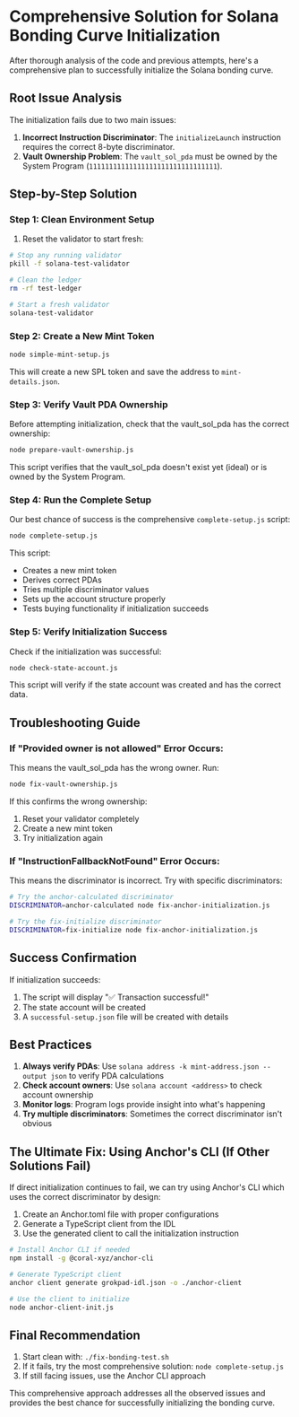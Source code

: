 # Comprehensive Solution for Solana Bonding Curve Initialization

After thorough analysis of the code and previous attempts, here's a comprehensive plan to successfully initialize the Solana bonding curve.

## Root Issue Analysis

The initialization fails due to two main issues:

1. **Incorrect Instruction Discriminator**: The `initializeLaunch` instruction requires the correct 8-byte discriminator.
2. **Vault Ownership Problem**: The `vault_sol_pda` must be owned by the System Program (`11111111111111111111111111111111`).

## Step-by-Step Solution

### Step 1: Clean Environment Setup

1. Reset the validator to start fresh:

```bash
# Stop any running validator
pkill -f solana-test-validator

# Clean the ledger
rm -rf test-ledger

# Start a fresh validator
solana-test-validator
```

### Step 2: Create a New Mint Token

```bash
node simple-mint-setup.js
```

This will create a new SPL token and save the address to `mint-details.json`.

### Step 3: Verify Vault PDA Ownership

Before attempting initialization, check that the vault_sol_pda has the correct ownership:

```bash
node prepare-vault-ownership.js
```

This script verifies that the vault_sol_pda doesn't exist yet (ideal) or is owned by the System Program.

### Step 4: Run the Complete Setup

Our best chance of success is the comprehensive `complete-setup.js` script:

```bash
node complete-setup.js
```

This script:
- Creates a new mint token
- Derives correct PDAs
- Tries multiple discriminator values
- Sets up the account structure properly
- Tests buying functionality if initialization succeeds

### Step 5: Verify Initialization Success

Check if the initialization was successful:

```bash
node check-state-account.js
```

This script will verify if the state account was created and has the correct data.

## Troubleshooting Guide

### If "Provided owner is not allowed" Error Occurs:

This means the vault_sol_pda has the wrong owner. Run:

```bash
node fix-vault-ownership.js
```

If this confirms the wrong ownership:

1. Reset your validator completely
2. Create a new mint token
3. Try initialization again

### If "InstructionFallbackNotFound" Error Occurs:

This means the discriminator is incorrect. Try with specific discriminators:

```bash
# Try the anchor-calculated discriminator
DISCRIMINATOR=anchor-calculated node fix-anchor-initialization.js

# Try the fix-initialize discriminator
DISCRIMINATOR=fix-initialize node fix-anchor-initialization.js
```

## Success Confirmation

If initialization succeeds:

1. The script will display "✅ Transaction successful!"
2. The state account will be created
3. A `successful-setup.json` file will be created with details

## Best Practices

1. **Always verify PDAs**: Use `solana address -k mint-address.json --output json` to verify PDA calculations
2. **Check account owners**: Use `solana account <address>` to check account ownership
3. **Monitor logs**: Program logs provide insight into what's happening
4. **Try multiple discriminators**: Sometimes the correct discriminator isn't obvious

## The Ultimate Fix: Using Anchor's CLI (If Other Solutions Fail)

If direct initialization continues to fail, we can try using Anchor's CLI which uses the correct discriminator by design:

1. Create an Anchor.toml file with proper configurations
2. Generate a TypeScript client from the IDL
3. Use the generated client to call the initialization instruction

```bash
# Install Anchor CLI if needed
npm install -g @coral-xyz/anchor-cli

# Generate TypeScript client
anchor client generate grokpad-idl.json -o ./anchor-client

# Use the client to initialize
node anchor-client-init.js
```

## Final Recommendation

1. Start clean with: `./fix-bonding-test.sh`
2. If it fails, try the most comprehensive solution: `node complete-setup.js`
3. If still facing issues, use the Anchor CLI approach

This comprehensive approach addresses all the observed issues and provides the best chance for successfully initializing the bonding curve.
